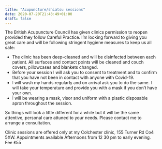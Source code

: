 ```yaml
---
title: "Acupuncture/shiatsu sessions"
date: 2020-07-20T21:43:49+01:00
draft: false
---
```


The British Acupuncture Council has given clinics permission to reopen provided they follow Careful Practice. I’m looking forward to giving you great care and will be following stringent hygiene measures to keep us all safe:

* The clinic has been deep-cleaned and will be disinfected between each patient. All surfaces and contact points will be cleaned and couch covers, pillowcases and blankets changed.
* Before your session I will ask you to consent to treatment and to confirm that you have not been in contact with anyone with Covid-19.
* I will wash my hands regularly and on arrival ask you to do the same. I will take your temperature and provide you with a mask if you don’t have your own.
* I will be wearing a mask, visor and uniform with a plastic disposable apron throughout the session.

So things will look a little different for a while but it will be the same attentive, personal care attuned to your needs. Please contact me to arrange a consultation.

Clinic sessions are offered only at my Colchester clinic, 155 Turner Rd Co4 5XW.
Appointments available Afternoons from 12 30 pm to early evening.   Fee £55
